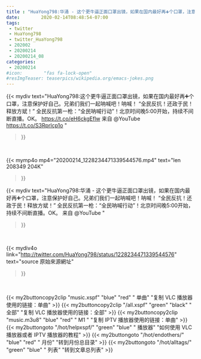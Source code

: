 ```yaml
---
title : "HuaYong798:华涌 - 这个更牛逼正面口罩出镜，如果在国内最好再➕个口罩，注意保护好自己。兄弟们我们一起呐喊吧！呐喊！  “全民反抗！还政于民！释放方斌！”  全民反抗第一枪：“全民呐喊行动”！北京时间晚5:00开始，持续不间断直播。OK。 来自 @YouTube "
date:        2020-02-14T08:48:54-07:00
tags:
 - twitter
 - HuaYong798
 - twitter_HuaYong798
 - 202002
 - 20200214
 - 20200214_08
categories:
 - 20200214
#icon:        "fas fa-lock-open"
#resImgTeaser: teaserpics/wikipedia.org/emacs-jokes.png
---
```


{{< mydiv text="HuaYong798:这个更牛逼正面口罩出镜，如果在国内最好再➕个口罩，注意保护好自己。兄弟们我们一起呐喊吧！呐喊！  “全民反抗！还政于民！释放方斌！”  全民反抗第一枪：“全民呐喊行动”！北京时间晚5:00开始，持续不间断直播。OK。 https://t.co/eH6ckgEflw 来自 @YouTube https://t.co/S3Rprlcp1o "
>}}
<br>


{{< mymp4o mp4="20200214_1228234471339544576.mp4"
text="len 208349    204K"
>}}


{{< mydiv text="HuaYong798:华涌 - 这个更牛逼正面口罩出镜，如果在国内最好再➕个口罩，注意保护好自己。兄弟们我们一起呐喊吧！呐喊！  “全民反抗！还政于民！释放方斌！”  全民反抗第一枪：“全民呐喊行动”！北京时间晚5:00开始，持续不间断直播。OK。 来自 @YouTube "
>}}
<br>

{{< mydiv4o link="http://twitter.com/HuaYong798/status/1228234471339544576"
text="source 原始來源網址"
>}}


<br>



{{< my2buttoncopy2clip "music.xspf"        "blue"   "red"    " 单曲"  "复制 VLC 播放器使用的链接：单曲" >}} {{< my2buttoncopy2clip "/all.xspf"         "green"  "black"  " 全部"  "复制 VLC 播放器使用的链接：全部" >}} {{< my2buttoncopy2clip "music.m3u8"        "blue"   "red"    " M1 "    "复制 IPTV 播放器使用的链接：单曲" >}} {{< my2buttongoto      "/hot/helpxspf/"    "green"  "blue"   " 播放器" "如何使用 VLC 播放器或者 IPTV 播放器的教程" >}} {{< my2buttongoto      "/hot/endothers/"   "blue"   "red"    " 月份"   "转到月份总目录" >}} {{< my2buttongoto      "/hot/alltags/"     "green"  "blue"   " 列表"   "转到文章总列表" >}} 
